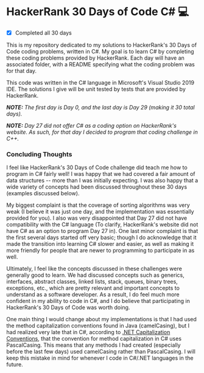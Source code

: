 # HackerRank 30 Days of Code C# :computer:

- [x] Completed all 30 days

This is my repository dedicated to my solutions to HackerRank's 30 Days of Code coding problems, written in C#.
My goal is to learn C# by completing these coding problems provided by HackerRank.  Each day will have an associated folder,
with a README specifying what the coding problem was for that day.

This code was written in the C# language in Microsoft's Visual Studio 2019 IDE.  The solutions I give will be unit tested
by tests that are provided by HackerRank.

***NOTE:** The first day is Day 0, and the last day is Day 29 (making it 30 total days).*

***NOTE:** Day 27 did not offer C# as a coding option on HackerRank's website.  As such, for that day I decided to program that coding challenge in C++.*

### Concluding Thoughts 

I feel like HackerRank's 30 Days of Code challenge did teach me how to program in C# fairly well!  I was happy that we had covered a fair
amount of data structures -- more than I was initially expecting.  I was also happy that a wide variety of concepts had been discussed throughout these 30 days (examples discussed below).

My biggest complaint is that the coverage of sorting algorithms was very weak (I believe it was just one day, and the implementation was essentially provided for you).  I also was very disappointed that Day 27 did not have compatibility with the C# language (To clarify, HackerRank's website did not have C# as an option to program Day 27 in).  One last minor complaint is that the first several days started off very basic; though I do acknowledge that it made the transition into learning C# slower and easier, as well as making it more friendly for people that are newer to programming to participate in as well.

Ultimately, I feel like the concepts discussed in these challenges were generally good to learn.  We had discussed concepts such as generics, interfaces, abstract classes, linked lists, stack, queues, binary trees, exceptions, etc., which are pretty relevant and important concepts to understand as a software developer.  As a result, I do feel much more confident in my ability to code in C#, and I do believe that participating in HackerRank's 30 Days of Code was worth doing.

One main thing I would change about my implementations is that I had used the method capitalization conventions found in Java (camelCasing), but I had realized very late that in C#, according to [.NET Capitalization Conventions](https://docs.microsoft.com/en-us/dotnet/standard/design-guidelines/capitalization-conventions?redirectedfrom=MSDN), that the convention for method capitalization in C# uses PascalCasing.  This means that any methods I had created (especially before the last few days) used camelCasing rather than PascalCasing.  I will keep this mistake in mind for whenever I code in C#/.NET languages in the future.

